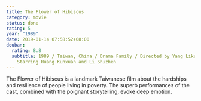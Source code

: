 ```yaml
---
title: The Flower of Hibiscus
category: movie
status: done
rating: 5
year: "1989"
date: 2019-01-14 07:58:52+08:00
douban:
  rating: 8.8
  subtitle: 1989 / Taiwan, China / Drama Family / Directed by Yang Likuo /
    Starring Huang Kunxuan and Li Shuzhen
---
```


The Flower of Hibiscus is a landmark Taiwanese film about the hardships and resilience of people living in poverty. The superb performances of the cast, combined with the poignant storytelling, evoke deep emotion.
